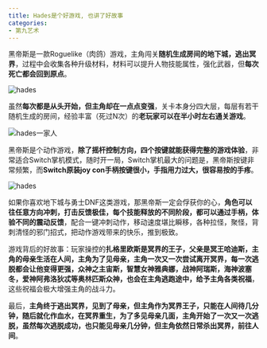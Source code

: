 ```yaml
---
title: Hades是个好游戏, 也讲了好故事
categories:
- 第九艺术
---
```




黑帝斯是一款Roguelike（肉鸽）游戏，主角闯关**随机生成房间的地下城，逃出冥界**，过程中会收集各种升级材料，材料可以提升人物技能属性，强化武器，但**每次死亡都会回到原点**。

![hades](https://cdn.fangyuanxiaozhan.com/assets/1641133804205rddS0HFn.jpeg)

虽然**每次都是从头开始，但主角却在一点点变强**，关卡本身分四大层，每层有若干随机生成的房间，经验丰富（死过N次）的**老玩家可以在半小时左右通关游戏**。

![hades一家人](https://cdn.fangyuanxiaozhan.com/assets/16411338298878b3zH4c5.jpeg)

黑帝斯是个动作游戏，**除了摇杆控制方向，四个按键就能获得完整的游戏体验**，非常适合Switch掌机模式，随时开一局，Switch掌机最大的问题是，黑帝斯按键非常频繁，而**Switch原装joy con手柄按键很小，手指用力过大，很容易按的手疼**。

![hades](https://cdn.fangyuanxiaozhan.com/assets/16411338690032eaa6486.jpeg)

如果你喜欢地下城与勇士DNF这类游戏，那黑帝斯一定会俘获你的心，**角色可以往任意方向冲刺，打击反馈极佳，每个技能释放的不同阶段，都可以通过手柄，体验不同的震动反馈**，配合一键冲刺动作，移动速度堪比瞬移，各种拉怪，聚怪，背刺清怪的邪门招式，把动作游戏带来的快乐，推到极致。

游戏背后的好故事：玩家操控的**扎格里欧斯是冥界的王子，父亲是冥王哈迪斯，主角的母亲生活在人间，主角为了见母亲，主角一次又一次尝试离开冥界，每一次逃脱都会让他变得更强，众神之主宙斯，智慧女神雅典娜，战神阿瑞斯，海神波塞冬，爱神阿弗洛狄忒等奥林匹斯众神，也会在主角逃跑途中，给予主角各类祝福**，这些祝福会极大增强主角的战斗力。

最后，**主角终于逃出冥界，见到了母亲，但主角作为冥界王子，只能在人间待几分钟，随后就化作血水，在冥界重生，为了多见母亲几面，主角开始了一次又一次逃脱，虽然每次逃脱成功，也只能见母亲几分钟，但主角依然日常杀出冥界，前往人间**。









